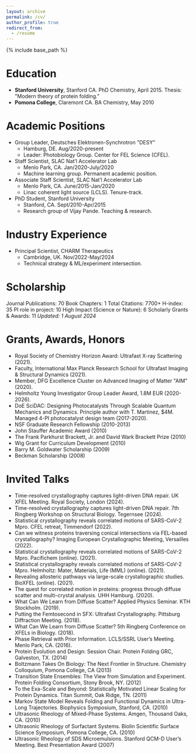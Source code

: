 ```yaml
---
layout: archive
permalink: /cv/
author_profile: true
redirect_from:
  - /resume
---
```


{% include base_path %}


Education
======
* **Stanford University**, Stanford CA. PhD Chemistry, April 2015.
  Thesis: "Modern theory of protein folding."
* **Pomona College**, Claremont CA. BA Chemistry, May 2010

Academic Positions
======
* Group Leader, Deutsches Elektronen-Synchrotron "DESY" 
  * Hamburg, DE. Aug/2020-present
  * Leader: Photobiology Group. Center for FEL Science (CFEL).
* Staff Scientist, SLAC Nat’l Accelerator Lab 
  * Menlo Park, CA. Jan/2020-July/2020
  * Machine learning group. Permanent academic position.
* Associate Staff Scientist, SLAC Nat’l Accelerator Lab 
  * Menlo Park, CA. June/2015-Jan/2020
  * Linac coherent light source (LCLS). Tenure-track.
* PhD Student, Stanford University 
  * Stanford, CA. Sept/2010-Apr/2015
  * Research group of Vijay Pande. Teaching & research.

Industry Experience
======
* Principal Scientist, CHARM Therapeutics 
  * Cambridge, UK. Nov/2022-May/2024
  * Technical strategy & ML/experiment intersection.

Scholarship
======
Journal Publications: 70
Book Chapters: 1
Total Citations: 7700+
H-index: 35
PI role in project: 10
High Impact (Science or Nature): 6
Scholarly Grants & Awards: 11
_Updated: 1 August 2024_
  
Grants, Awards, Honors
======
* Royal Society of Chemistry Horizon Award: Ultrafast X-ray Scattering (2021).
* Faculty, International Max Planck Research School for Ultrafast Imaging & Structural Dynamics (2021).
* Member, DFG Excellence Cluster on Advanced Imaging of Matter "AIM" (2020).
* Helmholtz Young Investigator Group Leader Award, 1.8M EUR (2020-2026).
* DoE SciDAC: Designing Photocatalysts Through Scalable Quantum Mechanics and Dynamics. Principle author with T. Martinez, $4M. Managed 4-PI photocatalyst design team (2017-2020).
* NSF Graduate Research Fellowship (2010-2013)
* John Stauffer Academic Award (2010)
* The Frank Parkhurst Brackett, Jr. and David Wark Brackett Prize (2010)
* Wig Grant for Curriculum Development (2010)
* Barry M. Goldwater Scholarship (2009)
* Beckman Scholarship (2008)

Invited Talks
======
* Time-resolved crystallography captures light-driven DNA repair. UK XFEL Meeting. Royal Society,
London (2024).
* Time-resolved crystallography captures light-driven DNA repair. 7th Ringberg Workshop on Structural
Biology. Tegernsee (2024).
* Statistical crystallography reveals correlated motions of SARS-CoV-2 Mpro. CFEL retreat, Timmendorf
(2022).
* Can we witness proteins traversing conical intersections via FEL-based crystallography? Imaging European Crystallographic Meeting, Versailles (2022).
* Statistical crystallography reveals correlated motions of SARS-CoV-2 Mpro. Pacifichem (online). (2021).
* Statistical crystallography reveals correlated motions of SARS-CoV-2 Mpro. Helmholtz: Mater, Materials, Life (MML) (online). (2021).
* Revealing allosteric pathways via large-scale crystallographic studies. BioXFEL (online). (2021).
* The quest for correlated motion in proteins: progress through diffuse scatter and multi-crystal analysis. UHH Hamburg. (2020).
* What Can We Learn from Diffuse Scatter? Applied Physics Seminar. KTH Stockholm. (2019).
* Putting the Femtosecond in SFX: Ultrafast Crystallography. Pittsburg Diffraction Meeting. (2018).
* What Can We Learn from Diffuse Scatter? 5th Ringberg Conference on XFELs in Biology. (2018).
* Phase Retrieval with Prior Information. LCLS/SSRL User’s Meeting. Menlo Park, CA. (2016).
* Protein Evolution and Design: Session Chair. Protein Folding GRC, Galveston, TX. (2014)
* Boltzmann Takes On Biology: The Next Frontier in Structure. Chemistry Colloquium, Pomona College, CA (2013)
* Transition State Ensembles: The View from Simulation and Experiment. Protein Folding Consortium, Stony Brook, NY. (2012)
* To the Exa-Scale and Beyond: Statistically Motivated Linear Scaling for Protein Dynamics. Titan Summit, Oak Ridge, TN. (2011)
* Markov State Model Reveals Folding and Functional Dynamics in Ultra-Long Trajectories. Biophysics Symposium, Stanford, CA. (2010)
* Ultrasonic Rheology of Mixed-Phase Systems. Amgen, Thousand Oaks, CA. (2010)
* Ultrasonic Rheology of Surfactant Systems. Biolin Scientific Surface Science Symposium, Pomona College, CA. (2010)
* Ultrasonic Rheology of SDS Microemulsions. Stanford QCM-D User’s Meeting. Best Presentation Award (2007)
